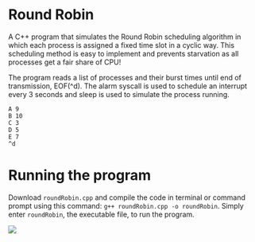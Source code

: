 # Round Robin
A C++ program that simulates the Round Robin scheduling algorithm in which each process is assigned a fixed time slot in a cyclic way. This scheduling method is easy to implement and prevents starvation as all processes get a fair share of CPU!

The program reads a list of processes and their burst times until end of transmission, EOF(^d). The alarm syscall is used to schedule an interrupt every 3 seconds and sleep is used to simulate the process running. 

```
A 9
B 10
C 3
D 5
E 7
^d
```

# Running the program
Download ```roundRobin.cpp``` and compile the code in terminal or command prompt using this command: ```g++ roundRobin.cpp -o roundRobin```. Simply enter  ```roundRobin```, the executable file, to run the program. 

![](https://i.imgur.com/zaIKwa8.gif)


